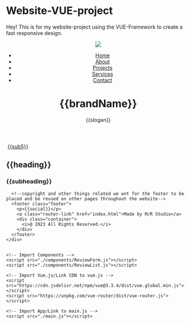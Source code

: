 # Website-VUE-project 
Hey! This is for my website-project using the VUE-Framework to create a fast responsive design.

<!DOCTYPE html>
<html lang="en">
  <head>
    <meta charset="utf-8">
    <meta http-equiv="X-UA-Compatible" content="IE=edge">
    <meta name="viewport" content="width=device-width, initial-scale=1">
    <title>M/R Studio</title>
    <!-- Import Styles -->
    <link rel="stylesheet" href="./style.css">
  </head>
  <body>
    <!--start of vue app everything has to be written in this app to be able to be seen in the website output-->
    <div id="app">
        <header class="header"><!--start of the menu navigation in the website-->
          <nav class="navbar">
            <div class="container">
              <a class="navbar-brand" href="index.html"><img src="images/logo.png"></a>
              <ul class="navbar-nav">
                <li class="nav-item">
                  <a class="router-link" href="index.html">Home</a>
                </li>
              <li class="nav-item">
                  <a class="router-link" href="about.html">About</a>
                </li>
                <li class="nav-item">
                  <a class="router-link" href="projects.html">Projects</a>
                </li>
                <li class="nav-item">
                  <a class="router-link" href="services.html">Services</a>
                </li>
                <li class="nav-item">
                  <a class="router-link" href="contact.html">Contact</a>
                </li>
              </ul>
            </div>
          </nav>
            <h1>{{brandName}}</h1>
            <p>{{slogan}}</p> <!-- will reactively receive any updates to slogan -->
        </header>
        <!--image displayed on homepage-->
      <div class="display">
        <div class="container">
          <div class="image">
            <img :src="image">
            <a class="router-link" href="contact.html">{{sub5}}</a>
          </div>
        </div>
      </div> 
      <!--some introduction on the homepage-->
      <div id="info">
        <h2>{{heading}}</h2>
        <h3>{{subheading}}</h3>
      </div>
      
      
      <!--copyright and other things related we wnt for the footer to be placed and be reused on other pages throughout the website-->
      <footer class="footer">
        <p>{{social}}</p>
        <a class="router-link" href="index.html">Made by M/R Studio</a> 
        <div class="container">
          <i>@ 2023 All Rights Reserved.</i>
        </div>
      </footer>
    </div>

    
    <!-- Import Components -->
    <script src="./components/ReviewForm.js"></script>
    <script src="./components/ReviewList.js"></script>
    
    <!-- Import Vue.js/Link CDN to vue.js -->
    <script src="https://cdn.jsdelivr.net/npm/vue@3.3.4/dist/vue.global.min.js"></script>
    <script src="https://unpkg.com/vue-router/dist/vue-router.js"></script> 
      
    <!-- Import App/Link to main.js -->
    <script src="./main.js"></script> 
  </body>
</html>
